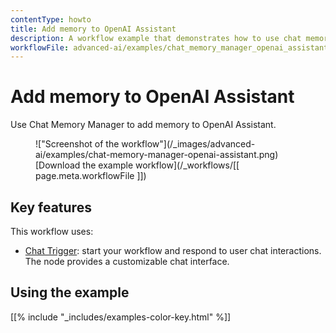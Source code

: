 ```yaml
---
contentType: howto
title: Add memory to OpenAI Assistant
description: A workflow example that demonstrates how to use chat memory manager to add memory to OpenAI Assistant.
workflowFile: advanced-ai/examples/chat_memory_manager_openai_assistant.json
---
```


# Add memory to OpenAI Assistant

Use Chat Memory Manager to add memory to OpenAI Assistant.



<figure markdown>
!["Screenshot of the workflow"](/_images/advanced-ai/examples/chat-memory-manager-openai-assistant.png)
<figcaption markdown>[Download the example workflow](/_workflows/[[ page.meta.workflowFile ]])</figcaption>
</figure>

## Key features

This workflow uses:

* [Chat Trigger](/integrations/builtin/core-nodes/n8n-nodes-langchain.chattrigger/): start your workflow and respond to user chat interactions. The node provides a customizable chat interface.



## Using the example

[[% include "_includes/examples-color-key.html" %]]
